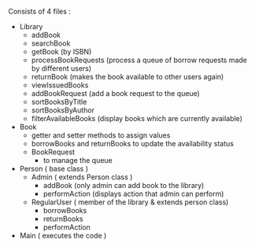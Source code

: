 Consists of 4 files :
- Library
  - addBook
  - searchBook
  - getBook (by ISBN)
  - processBookRequests (process a queue of borrow requests made by different users)
  - returnBook (makes the book available to other users again)
  - viewIssuedBooks
  - addBookRequest (add a book request to the queue)
  - sortBooksByTitle
  - sortBooksByAuthor
  - filterAvailableBooks (display books which are currently available)
-  Book
   - getter and setter methods to assign values
   - borrowBooks and returnBooks to update the availability status
   - BookRequest
     - to manage the queue
- Person ( base class )
  - Admin ( extends Person class )
    - addBook (only admin can add book to the library)
    - performAction (displays action that admin can perform)
  - RegularUser ( member of the library & extends person class)
    - borrowBooks
    - returnBooks
    - performAction
 - Main ( executes the code )     
     
